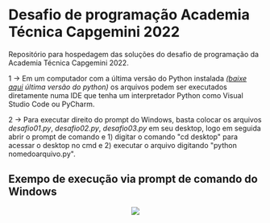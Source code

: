 # Desafio de programação Academia Técnica Capgemini 2022

Repositório para hospedagem das soluções do desafio de programação da Academia Técnica Capgemini 2022.

1 -> Em um computador com a última versão do Python instalada *([baixe aqui](https://www.python.org/downloads/) última versão do python)* os arquivos podem ser executados diretamente numa IDE que tenha um interpretador Python como Visual Studio Code ou PyCharm.

2 -> Para executar direito do prompt do Windows, basta colocar os arquivos *desafio01.py*,  *desafio02.py*, *desafio03.py* em seu desktop, logo em seguida abrir o prompt de comando e 1) digitar o comando "cd desktop" para acessar o desktop no cmd e 2) executar o arquivo digitando "python nomedoarquivo.py".

## Exempo de execução via prompt de comando do Windows

<div align="center">
  <img src="https://user-images.githubusercontent.com/11592110/154368856-21c5897e-342e-49e1-9c5f-7232dee6978e.png"/>
</div>
